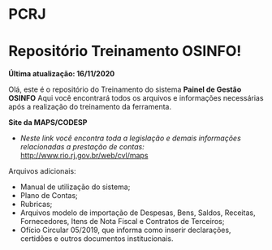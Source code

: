 # PCRJ
# Repositório Treinamento OSINFO!
**Última atualização: 16/11/2020**

Olá, este é o repositório do Treinamento do sistema **Painel de Gestão OSINFO**
Aqui você encontrará todos os arquivos e informações necessárias após a realização do treinamento da ferramenta.

**Site da MAPS/CODESP**
- _Neste link você encontra toda a legislação e demais informações relacionadas a prestação de contas:_
http://www.rio.rj.gov.br/web/cvl/maps

Arquivos adicionais:
- Manual de utilização do sistema;
- Plano de Contas;
- Rubricas;
- Arquivos modelo de importação de Despesas, Bens, Saldos, Receitas, Fornecedores, Itens de Nota Fiscal e Contratos de Terceiros;
- Ofício Circular 05/2019, que informa como inserir declarações, certidões e outros documentos institucionais.
